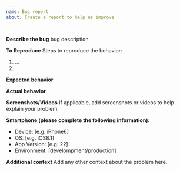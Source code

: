 ```yaml
---
name: Bug report
about: Create a report to help us improve

---
```


**Describe the bug**
bug description

**To Reproduce**
Steps to reproduce the behavior:
1. ...
2. 

**Expected behavior**

**Actual behavior**

**Screenshots/Videos**
If applicable, add screenshots or videos to help explain your problem.

**Smartphone (please complete the following information):**
 - Device: [e.g. iPhone6]
 - OS: [e.g. iOS8.1]
 - App Version: [e.g. 22]
 - Environment: [develompment/production]

**Additional context**
Add any other context about the problem here.
